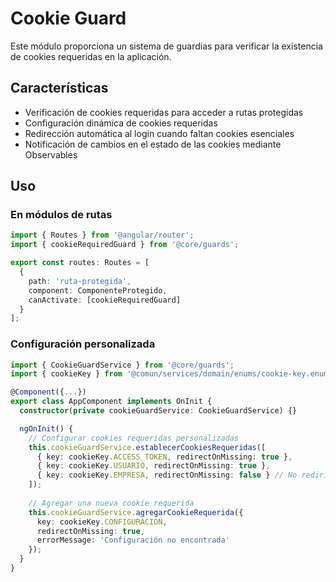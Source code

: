 # Cookie Guard

Este módulo proporciona un sistema de guardias para verificar la existencia de cookies requeridas en la aplicación.

## Características

- Verificación de cookies requeridas para acceder a rutas protegidas
- Configuración dinámica de cookies requeridas
- Redirección automática al login cuando faltan cookies esenciales
- Notificación de cambios en el estado de las cookies mediante Observables

## Uso

### En módulos de rutas

```typescript
import { Routes } from '@angular/router';
import { cookieRequiredGuard } from '@core/guards';

export const routes: Routes = [
  {
    path: 'ruta-protegida',
    component: ComponenteProtegido,
    canActivate: [cookieRequiredGuard]
  }
];
```

### Configuración personalizada

```typescript
import { CookieGuardService } from '@core/guards';
import { cookieKey } from '@comun/services/domain/enums/cookie-key.enum';

@Component({...})
export class AppComponent implements OnInit {
  constructor(private cookieGuardService: CookieGuardService) {}

  ngOnInit() {
    // Configurar cookies requeridas personalizadas
    this.cookieGuardService.establecerCookiesRequeridas([
      { key: cookieKey.ACCESS_TOKEN, redirectOnMissing: true },
      { key: cookieKey.USUARIO, redirectOnMissing: true },
      { key: cookieKey.EMPRESA, redirectOnMissing: false } // No redirige si falta
    ]);
    
    // Agregar una nueva cookie requerida
    this.cookieGuardService.agregarCookieRequerida({
      key: cookieKey.CONFIGURACION,
      redirectOnMissing: true,
      errorMessage: 'Configuración no encontrada'
    });
  }
}
```
